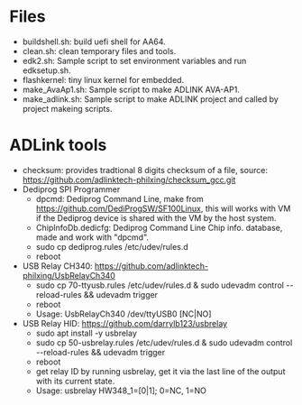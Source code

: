 # Files
* buildshell.sh: build uefi shell for AA64.
* clean.sh: clean temporary files and tools.
* edk2.sh: Sample script to set environment variables and run edksetup.sh.
* flashkernel: tiny linux kernel for embedded.
* make_AvaAp1.sh: Sample script to make ADLINK AVA-AP1.
* make_adlink.sh: Sample script to make ADLINK project and called by project makeing scripts.
  
# ADLink tools
* checksum: provides tradtional 8 digits checksum of a file, source: https://github.com/adlinktech-philxing/checksum_gcc.git
* Dediprog SPI Programmer
  * dpcmd: Dediprog Command Line, make from https://github.com/DediProgSW/SF100Linux, this will works with VM if the Dediprog device is shared with the VM by the host system.
  * ChipInfoDb.dedicfg: Dediprog Command Line Chip info. database, made and work with "dpcmd".
  * sudo cp dediprog.rules /etc/udev/rules.d
  * reboot
* USB Relay CH340: https://github.com/adlinktech-philxing/UsbRelayCh340
  * sudo cp 70-ttyusb.rules /etc/udev/rules.d & sudo udevadm control --reload-rules && udevadm trigger
  * reboot
  * Usage: UsbRelayCh340 /dev/ttyUSB0 [NC|NO]
* USB Relay HID: https://github.com/darrylb123/usbrelay
  * sudo apt install -y usbrelay
  * sudo cp 50-usbrelay.rules /etc/udev/rules.d & sudo udevadm control --reload-rules && udevadm trigger
  * reboot
  * get relay ID by running usbrelay, get it via the last line of the output with its current state.
  * Usage: usbrelay HW348_1=[0|1]; 0=NC, 1=NO
  